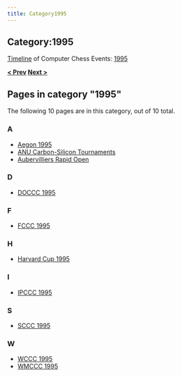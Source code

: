 ```yaml
---
title: Category1995
---
```

## Category:1995



[Timeline](Timeline "Timeline") of Computer Chess Events: [1995](https://en.wikipedia.org/wiki/1995)

**[\< Prev](Category:1994 "Category:1994") [Next >](Category:1996 "Category:1996")**

## Pages in category "1995"

The following 10 pages are in this category, out of 10 total.

### A

- [Aegon 1995](Aegon_1995 "Aegon 1995")
- [ANU Carbon-Silicon Tournaments](ANU_Carbon-Silicon_Tournaments "ANU Carbon-Silicon Tournaments")
- [Aubervilliers Rapid Open](Aubervilliers_Rapid_Open "Aubervilliers Rapid Open")

### D

- [DOCCC 1995](DOCCC_1995 "DOCCC 1995")

### F

- [FCCC 1995](FCCC_1995 "FCCC 1995")

### H

- [Harvard Cup 1995](Harvard_Cup_1995 "Harvard Cup 1995")

### I

- [IPCCC 1995](IPCCC_1995 "IPCCC 1995")

### S

- [SCCC 1995](SCCC_1995 "SCCC 1995")

### W

- [WCCC 1995](WCCC_1995 "WCCC 1995")
- [WMCCC 1995](WMCCC_1995 "WMCCC 1995")

